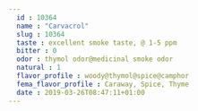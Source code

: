 ```yaml
---
  id : 10364
  name : "Carvacrol"
  slug : 10364
  taste : excellent smoke taste, @ 1-5 ppm
  bitter : 0
  odor : thymol odor@medicinal smoke odor
  natural : 1
  flavor_profile : woody@thymol@spice@camphor
  fema_flavor_profile : Caraway, Spice, Thyme
  date : 2019-03-26T08:47:11+01:00
---
```



